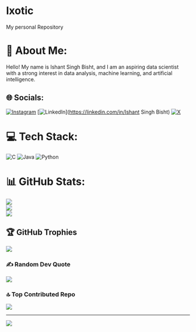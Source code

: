 # Ixotic
My personal Repository
# 💫 About Me:
Hello! My name is Ishant Singh Bisht, and I am an aspiring data scientist with a strong interest in data analysis, machine learning, and artificial intelligence.


## 🌐 Socials:
[![Instagram](https://img.shields.io/badge/Instagram-%23E4405F.svg?logo=Instagram&logoColor=white)](https://instagram.com/ixotic_27) [![LinkedIn](https://img.shields.io/badge/LinkedIn-%230077B5.svg?logo=linkedin&logoColor=white)](https://linkedin.com/in/Ishant Singh Bisht) [![X](https://img.shields.io/badge/X-black.svg?logo=X&logoColor=white)](https://x.com/Ixotic_27) 

# 💻 Tech Stack:
![C](https://img.shields.io/badge/c-%2300599C.svg?style=for-the-badge&logo=c&logoColor=white) ![Java](https://img.shields.io/badge/java-%23ED8B00.svg?style=for-the-badge&logo=openjdk&logoColor=white) ![Python](https://img.shields.io/badge/python-3670A0?style=for-the-badge&logo=python&logoColor=ffdd54)
# 📊 GitHub Stats:
![](https://github-readme-stats.vercel.app/api?username=ixotic27&theme=dark&hide_border=false&include_all_commits=true&count_private=true)<br/>
![](https://github-readme-streak-stats.herokuapp.com/?user=ixotic27&theme=dark&hide_border=false)<br/>
![](https://github-readme-stats.vercel.app/api/top-langs/?username=ixotic27&theme=dark&hide_border=false&include_all_commits=true&count_private=true&layout=compact)

## 🏆 GitHub Trophies
![](https://github-profile-trophy.vercel.app/?username=ixotic27&theme=radical&no-frame=false&no-bg=true&margin-w=4)

### ✍️ Random Dev Quote
![](https://quotes-github-readme.vercel.app/api?type=horizontal&theme=radical)

### 🔝 Top Contributed Repo
![](https://github-contributor-stats.vercel.app/api?username=ixotic27&limit=5&theme=dark&combine_all_yearly_contributions=true)

---
[![](https://visitcount.itsvg.in/api?id=ixotic27&icon=0&color=0)](https://visitcount.itsvg.in)

<!-- Proudly created with GPRM ( https://gprm.itsvg.in ) -->
